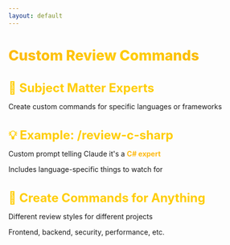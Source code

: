 ```yaml
---
layout: default
---
```


# Custom Review Commands

<div class="flex flex-col gap-14 mt-14">

<div v-click>

## 🎯 Subject Matter Experts
Create custom commands for specific languages or frameworks

</div>

<div v-click>

## 💡 Example: /review-c-sharp
Custom prompt telling Claude it's a **C# expert**

Includes language-specific things to watch for

</div>

<div v-click>

## 🔧 Create Commands for Anything
Different review styles for different projects

Frontend, backend, security, performance, etc.

</div>

</div>

<style>
h1 {
  background: linear-gradient(135deg, #FDB913 0%, #FFCD00 50%, #F7A600 100%);
  -webkit-background-clip: text;
  -webkit-text-fill-color: transparent;
  background-clip: text;
  font-weight: 800;
}

h2 {
  color: #FFCD00;
  font-size: 1.5rem;
  margin-bottom: 0.75rem;
}

.slidev-layout {
  background: linear-gradient(135deg, #1a1a1a 0%, #2d2d2d 100%);
  color: #ffffff;
}

strong {
  color: #FDB913;
}
</style>
